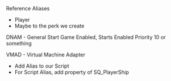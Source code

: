 Reference Aliases
- Player
- Maybe to the perk we create

DNAM - General
Start Game Enabled, Starts Enabled
Priority 10 or something

VMAD - Virtual Machine Adapter
- Add Alias to our Script
- For Script Alias, add property of SQ_PlayerShip